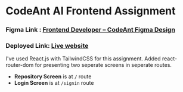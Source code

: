 # CodeAnt AI Frontend Assignment

### Figma Link : [Frontend Developer – CodeAnt Figma Design](https://www.figma.com/design/3j3bEI8nR1T1UwsfEBMbhi/Frontend-Developer-%3C%3E-CodeAnt?node-id=0-1&t=jN2Ajnc3ZzYZfEBs-1)

### Deployed Link: [Live website](https://codeant-ai-assignment-swart.vercel.app/)

I've used React.js with TailwindCSS for this assignment. Added react-router-dom for presenting two seperate screens in seperate routes.

- **Repository Screen** is at `/` route
- **Login Screen** is at `/signin` route